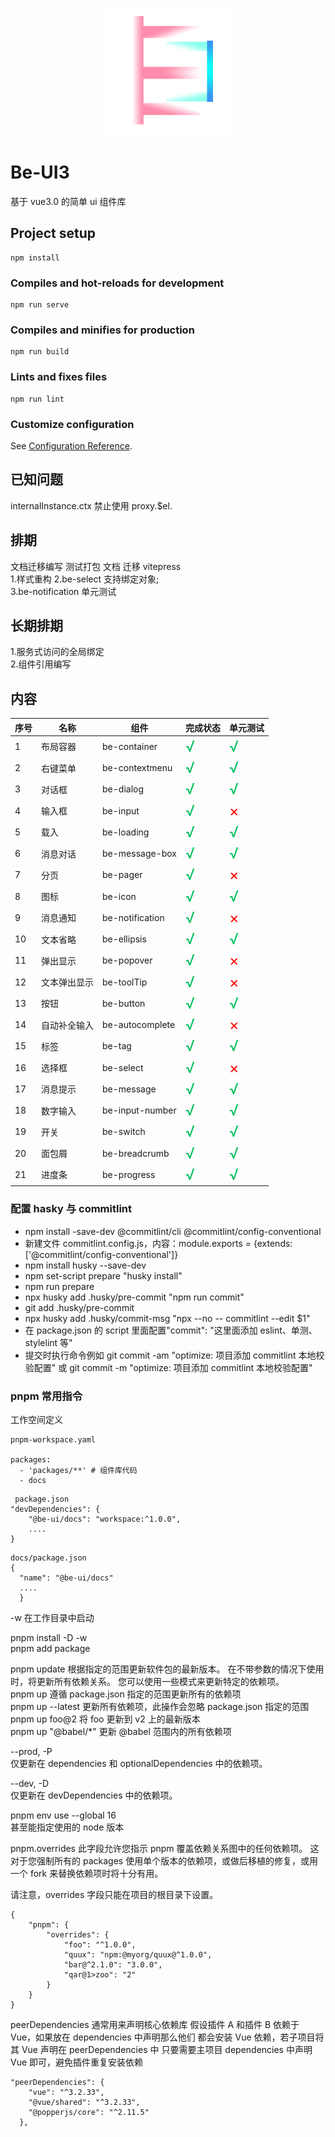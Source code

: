 <p align="center">
  <a href="http://be-ui3.cn/">
    <img width="200" src="/public/logo.png">
  </a>
</p>

# Be-UI3

基于 vue3.0 的简单 ui 组件库

## Project setup

```
npm install
```

### Compiles and hot-reloads for development

```
npm run serve
```

### Compiles and minifies for production

```
npm run build
```

### Lints and fixes files

```
npm run lint
```

### Customize configuration

See [Configuration Reference](https://cli.vuejs.org/config/).

## 已知问题

internalInstance.ctx 禁止使用 proxy.$el.

## 排期

文档迁移编写 测试打包
文档 迁移 vitepress  
1.样式重构
2.be-select 支持绑定对象;  
3.be-notification 单元测试

## 长期排期

1.服务式访问的全局绑定  
2.组件引用编写

## 内容

| 序号 | 名称        | 组件                | 完成状态                            | 单元测试                            |
| ---- |-----------|-------------------| ----------------------------------- | ----------------------------------- |
| 1    | 布局容器      | be-container      | <font color=#07c160 size=5>√</font> | <font color=#07c160 size=5>√</font> |
| 2    | 右键菜单      | be-contextmenu    | <font color=#07c160 size=5>√</font> | <font color=#07c160 size=5>√</font> |
| 3    | 对话框       | be-dialog         | <font color=#07c160 size=5>√</font> | <font color=#07c160 size=5>√</font> |
| 4    | 输入框       | be-input          | <font color=#07c160 size=5>√</font> | <font color=red size=5>×</font>     |
| 5    | 载入        | be-loading        | <font color=#07c160 size=5>√</font> | <font color=#07c160 size=5>√</font> |
| 6    | 消息对话      | be-message-box    | <font color=#07c160 size=5>√</font> | <font color=#07c160 size=5>√</font> |
| 7    | 分页        | be-pager          | <font color=#07c160 size=5>√</font> | <font color=red size=5>×</font>     |
| 8    | 图标        | be-icon           | <font color=#07c160 size=5>√</font> | <font color=#07c160 size=5>√</font> |
| 9    | 消息通知      | be-notification   | <font color=#07c160 size=5>√</font> | <font color=red size=5>×</font>     |
| 10   | 文本省略      | be-ellipsis       | <font color=#07c160 size=5>√</font> | <font color=#07c160 size=5>√</font> |
| 11   | 弹出显示      | be-popover        | <font color=#07c160 size=5>√</font> | <font color=red size=5>×</font>     |
| 12   | 文本弹出显示    | be-toolTip        | <font color=#07c160 size=5>√</font> | <font color=red size=5>×</font>     |
| 13   | 按钮        | be-button         | <font color=#07c160 size=5>√</font> | <font color=#07c160 size=5>√</font> |
| 14   | 自动补全输入    | be-autocomplete   | <font color=#07c160 size=5>√</font> | <font color=red size=5>×</font>     |
| 15   | 标签        | be-tag            | <font color=#07c160 size=5>√</font> | <font color=#07c160 size=5>√</font> |
| 16   | 选择框       | be-select         | <font color=#07c160 size=5>√</font> | <font color=red size=5>×</font>     |
| 17   | 消息提示      | be-message        | <font color=#07c160 size=5>√</font> | <font color=#07c160 size=5>√</font> |
| 18   | 数字输入      | be-input-number   | <font color=#07c160 size=5>√</font> | <font color=#07c160 size=5>√</font> |
| 19   | 开关        | be-switch         | <font color=#07c160 size=5>√</font> | <font color=#07c160 size=5>√</font> |
| 20   | 面包屑       | be-breadcrumb     | <font color=#07c160 size=5>√</font> | <font color=#07c160 size=5>√</font> |
| 21   | 进度条       | be-progress       | <font color=#07c160 size=5>√</font> | <font color=#07c160 size=5>√</font> |

### 配置 hasky 与 commitlint

- npm install -save-dev @commitlint/cli @commitlint/config-conventional
- 新建文件 commitlint.config.js，内容：module.exports = {extends: ['@commitlint/config-conventional']}
- npm install husky --save-dev
- npm set-script prepare "husky install"
- npm run prepare
- npx husky add .husky/pre-commit "npm run commit"
- git add .husky/pre-commit
- npx husky add .husky/commit-msg "npx --no -- commitlint --edit $1"
- 在 package.json 的 script 里面配置"commit": "这里面添加 eslint、单测、stylelint 等"
- 提交时执行命令例如 git commit -am "optimize: 项目添加 commitlint 本地校验配置" 或 git commit -m "optimize: 项目添加 commitlint 本地校验配置"

### pnpm 常用指令

工作空间定义

```
pnpm-workspace.yaml

packages:
  - 'packages/**' # 组件库代码
  - docs

```

```
 package.json
"devDependencies": {
    "@be-ui/docs": "workspace:^1.0.0",
    ....
}
```

```
docs/package.json
{
  "name": "@be-ui/docs"
  ....
  }
```

-w 在工作目录中启动

pnpm install -D -w  
pnpm add package

pnpm update 根据指定的范围更新软件包的最新版本。
在不带参数的情况下使用时，将更新所有依赖关系。 您可以使用一些模式来更新特定的依赖项。  
pnpm up 遵循 package.json 指定的范围更新所有的依赖项  
pnpm up --latest 更新所有依赖项，此操作会忽略 package.json 指定的范围  
pnpm up foo@2 将 foo 更新到 v2 上的最新版本  
pnpm up "@babel/\*" 更新 @babel 范围内的所有依赖项

--prod, -P  
仅更新在 dependencies 和 optionalDependencies 中的依赖项。

--dev, -D  
仅更新在 devDependencies 中的依赖项。

pnpm env use --global 16  
甚至能指定使用的 node 版本

pnpm.overrides
此字段允许您指示 pnpm 覆盖依赖关系图中的任何依赖项。 这对于您强制所有的 packages 使用单个版本的依赖项，或做后移植的修复，或用一个 fork 来替换依赖项时将十分有用。

请注意，overrides 字段只能在项目的根目录下设置。

```
{
    "pnpm": {
        "overrides": {
            "foo": "^1.0.0",
            "quux": "npm:@myorg/quux@^1.0.0",
            "bar@^2.1.0": "3.0.0",
            "qar@1>zoo": "2"
        }
    }
}
```

peerDependencies 通常用来声明核心依赖库
假设插件 A 和插件 B 依赖于 Vue，如果放在 dependencies 中声明那么他们
都会安装 Vue 依赖，若子项目将其 Vue 声明在 peerDependencies 中
只要需要主项目 dependencies 中声明 Vue 即可，避免插件重复安装依赖

```
"peerDependencies": {
    "vue": "^3.2.33",
    "@vue/shared": "^3.2.33",
    "@popperjs/core": "^2.11.5"
  },
```
